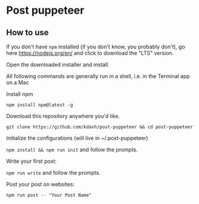 # Post puppeteer

## How to use

If you don't have `npm` installed (if you don't know, you probably don't), go here https://nodejs.org/en/ and click to download the "LTS" version.

Open the downloaded installer and install.

All following commands are generally run in a shell, i.e. in the Terminal app on a Mac

Install npm

`npm install npm@latest -g`

Download this repository anywhere you'd like.

`git clone https://github.com/kdavh/post-puppeteer && cd post-puppeteer`

Initialize the configurations (will live in ~/.post-puppeteer)

`npm install && npm run init` and follow the prompts.

Write your first post:

`npm run write` and follow the prompts.

Post your post on websites:

`npm run post -- "Your Post Name"`
